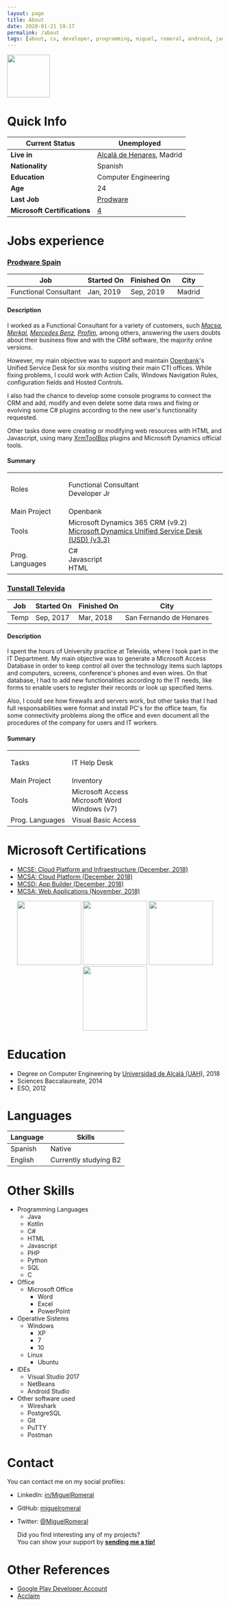 ```yaml
---
layout: page
title: About
date: 2020-01-21 19:17
permalink: /about
tags: [about, cv, developer, programming, miguel, romeral, android, java, kotlin, uah, software, computer, engineer]
---
```


<img src="https://images.youracclaim.com/size/680x680/images/c11c636a-7855-4df5-818a-ac88046dc12e/blob.png" height="100" weigth="auto">

# Quick Info

|Current Status|Unemployed|
|-|-|
|**Live in**|[Alcalá de Henares](https://es.wikipedia.org/wiki/Alcal%C3%A1_de_Henares), Madrid|
|**Nationality**|Spanish|
|**Education**|Computer Engineering|
|**Age**|24|
|**Last Job**|[Prodware](https://www.prodware.es/)|
|**Microsoft Certifications**|[4](https://www.youracclaim.com/users/miguelromeral/badges)|

# Jobs experience

### **[Prodware Spain](https://www.prodware.es/)**

| Job | Started On | Finished On | City |
|------|-|-|-|
| Functional Consultant |Jan, 2019 | Sep, 2019 | Madrid |

#### Description

I worked as a Functional Consultant for a variety of customers, such *[Macsa](https://www.macsa.com/), [Merkal](https://www.merkal.com/), [Mercedes Benz](https://www.mercedes-benz.es/), [Profim](https://www.arquia.com/es-es/profim/)*, among others, answering the users doubts about their business flow and with the CRM software, the majority online versions.

However, my main objective was to support and maintain [Openbank](https://www.openbank.es/)'s Unified Service Desk for six months visiting their main CTI offices. While fixing problems, I could work with Action Calls, Windows Navigation Rules, configuration fields and Hosted Controls.

I also had the chance to develop some console programs to connect the CRM and add, modify and even delete some data rows and fixing or evolving some C# plugins according to the new user's functionality requested.

Other tasks done were creating or modifying web resources with HTML and Javascript, using many [XrmToolBox](https://www.xrmtoolbox.com/) plugins and Microsoft Dynamics official tools.

#### Summary

<table style="width:100%">
  <tr>
    <td>Roles</td>
    <td><p>
    Functional Consultant<br>
    Developer Jr
    </p></td>
  </tr>
  <tr>
    <td>Main Project</td>
    <td>Openbank</td>
  </tr>
  <tr>
    <td>Tools</td>
    <td><div>Microsoft Dynamics 365 CRM (v9.2)<br><a href="https://docs.microsoft.com/es-es/dynamics365/unified-service-desk/admin/overview-unified-service-desk?view=dynamics-usd-4.1">Microsoft Dynamics Unified Service Desk (USD) (v3.3)</a></div></td>
  </tr>
  <tr>
    <td>Prog. Languages</td>
    <td><div>C#<br>Javascript<br>HTML</div></td>
  </tr>
</table>

### **[Tunstall Televida](https://www.tunstalltelevida.es/)**

| Job | Started On | Finished On | City |
|------|-|-|-|
| Temp |Sep, 2017 | Mar, 2018 | San Fernando de Henares |

#### Description

I spent the hours of University practice at Televida, where I took part in the IT Department. My main objective was to generate a Microsoft Access Database in order to keep control all over the technology items such laptops and computers, screens, conference's phones and even wires.
On that database, I had to add new functionalities according to the IT needs, like forms to enable users to register their records or look up specified items.

Also, I could see how firewalls and servers work, but other tasks that I had full responsabilities were format and install PC's for the office team, fix some connectivity problems along the office and even document all the procedures of the company for users and IT workers.

#### Summary

<table style="width:100%">
  <tr>
    <td>Tasks</td>
    <td><p>
    IT Help Desk
    </p></td>
  </tr>
  <tr>
    <td>Main Project</td>
    <td>Inventory</td>
  </tr>
  <tr>
    <td>Tools</td>
    <td><div>Microsoft Access<br>Microsoft Word<br>Windows (v7)</div></td>
  </tr>
  <tr>
    <td>Prog. Languages</td>
    <td>Visual Basic Access</td>
  </tr>
</table>

# Microsoft Certifications

* [MCSE: Cloud Platform and Infraestructure (December, 2018)](https://www.youracclaim.com/badges/323ecf01-ed0c-4c69-b3c2-3495f36987a4)
* [MCSA: Cloud Platform (December, 2018)](https://www.youracclaim.com/badges/ed74d14c-8fb9-455c-bca8-d58eb387dbf8)
* [MCSD: App Builder (December, 2018)](https://www.youracclaim.com/badges/82caebeb-d4b9-47c7-ad45-66ea92507688)
* [MCSA: Web Applications (November, 2018)](https://www.youracclaim.com/badges/3ceef6a2-5d97-4220-bfb4-ea25df2f4a83)

<div style="text-align: center;">
<img src="https://images.youracclaim.com/size/680x680/images/807898ab-9f66-4387-a5e8-b0b59977f8c0/MCSE-Cloud-Platform-Infrastructure-2018.png" height="150" width="auto">
<img src="https://images.youracclaim.com/size/680x680/images/0b0fcadf-8a3b-4087-8e36-97a1bdbdd2cd/MCSA-Cloud-Platform-2018.png" height="150" width="auto">
<img src="https://images.youracclaim.com/size/680x680/images/a6135ae3-7f96-437e-84d9-d2ded474583c/MCSD-App-Builder-2018.png" height="150" width="auto">
<img src="https://images.youracclaim.com/size/680x680/images/887a1be1-7863-4e90-90c9-2bb3a13d9542/MCSA-Web-Applications-2018.png" height="150" width="auto">
</div>

# Education

* Degree on Computer Engineering by [Universidad de Alcalá (UAH)](https://www.uah.es/es/), 2018
* Sciences Baccalaureate, 2014
* ESO, 2012

# Languages

| Language | Skills |
|---------|--------|
| Spanish | Native |
| English | Currently studying B2 |

# Other Skills

* Programming Languages
    * Java
    * Kotlin
    * C#
    * HTML
    * Javascript
    * PHP
    * Python
    * SQL
    * C
* Office
    * Microsoft Office
        * Word
        * Excel
        * PowerPoint
* Operative Sistems
    * Windows
        * XP
        * 7
        * 10
    * Linux
        * Ubuntu
* IDEs
    * Visual Studio 2017
    * NetBeans
    * Android Studio
* Other software used
    * Wireshark
    * PostgreSQL
    * Git
    * PuTTY
    * Postman

# Contact

You can contact me on my social profiles:

* LinkedIn: [in/MiguelRomeral](https://www.linkedin.com/in/miguelromeral/)
* GitHub: [miguelromeral](https://github.com/miguelromeral/)
* Twitter: [@MiguelRomeral](https://twitter.com/MiguelRomeral)
    
    Did you find interesting any of my projects?<br>
    You can show your support by **[sending me a tip!](https://www.paypal.com/cgi-bin/webscr?cmd=_s-xclick&hosted_button_id=M4CR7FHADMVXN&source=url)**
    

# Other References

* [Google Play Developer Account](https://play.google.com/store/apps/dev?id=8494694764432462089)
* [Acclaim](https://www.youracclaim.com/users/miguelromeral/badges)
